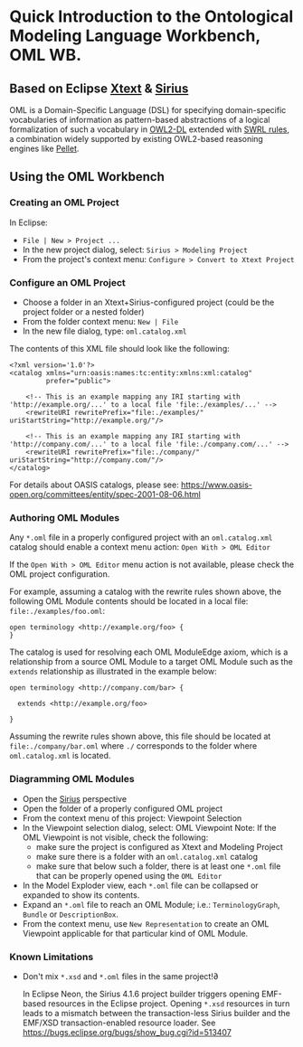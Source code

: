 # Quick Introduction to the Ontological Modeling Language Workbench, OML WB.

## Based on Eclipse [Xtext](https://www.eclipse.org/Xtext/) & [Sirius](https://www.eclipse.org/sirius/)

OML is a Domain-Specific Language (DSL) for specifying domain-specific vocabularies of information as
pattern-based abstractions of a logical formalization of such a vocabulary in [OWL2-DL](https://www.w3.org/TR/owl2-syntax/)
extended with [SWRL rules](https://www.w3.org/Submission/SWRL/), a combination widely supported by existing
OWL2-based reasoning engines like [Pellet](https://github.com/stardog-union/pellet).

## Using the OML Workbench

### Creating an OML Project

In Eclipse:

- `File | New > Project ...`
- In the new project dialog, select: `Sirius > Modeling Project`
- From the project's context menu: `Configure > Convert to Xtext Project`

### Configure an OML Project

- Choose a folder in an Xtext+Sirius-configured project (could be the project folder or a nested folder)
- From the folder context menu: `New | File`
- In the new file dialog, type: `oml.catalog.xml`

The contents of this XML file should look like the following:

```
<?xml version='1.0'?>
<catalog xmlns="urn:oasis:names:tc:entity:xmlns:xml:catalog"
         prefer="public">
 
 	<!-- This is an example mapping any IRI starting with 'http://example.org/...' to a local file 'file:./examples/...' -->
	<rewriteURI rewritePrefix="file:./examples/" uriStartString="http://example.org/"/>
	
 	<!-- This is an example mapping any IRI starting with 'http://company.com/...' to a local file 'file:./company.com/...' -->
	<rewriteURI rewritePrefix="file:./company/" uriStartString="http://company.com/"/>
</catalog>
```

For details about OASIS catalogs, please see: https://www.oasis-open.org/committees/entity/spec-2001-08-06.html


### Authoring OML Modules

Any `*.oml` file in a properly configured project with an `oml.catalog.xml` catalog should enable a context menu action: `Open With > OML Editor`

If the `Open With > OML Editor` menu action is not available, please check the OML project configuration.


For example, assuming a catalog with the rewrite rules shown above, the following OML Module contents should be located in a local file: `file:./examples/foo.oml`:

```
open terminology <http://example.org/foo> {
}
```

The catalog is used for resolving each OML ModuleEdge axiom, which is a relationship from a source OML Module to a target OML Module such as the `extends`
relationship as illustrated in the example below:

```
open terminology <http://company.com/bar> {

  extends <http://example.org/foo>
  
}
```

Assuming the rewrite rules shown above, this file should be located at `file:./company/bar.oml` where `./` corresponds to the folder where `oml.catalog.xml` is located.

### Diagramming OML Modules

- Open the [Sirius](https://www.eclipse.org/sirius/) perspective
- Open the folder of a properly configured OML project
- From the context menu of this project: Viewpoint Selection
- In the Viewpoint selection dialog, select: OML Viewpoint
  Note: If the OML Viewpoint is not visible, check the following:
  - make sure the project is configured as Xtext and Modeling Project
  - make sure there is a folder with an `oml.catalog.xml` catalog 
  - make sure that below such a folder, there is at least one `*.oml` file that can be properly opened using the `OML Editor`
- In the Model Exploder view, each `*.oml` file can be collapsed or expanded to show its contents.
- Expand an `*.oml` file to reach an OML Module; i.e.: `TerminologyGraph`, `Bundle` or `DescriptionBox`.
- From the context menu, use `New Representation` to create an OML Viewpoint applicable for that particular kind of OML Module.

### Known Limitations

- Don't mix `*.xsd` and `*.oml` files in the same project!∂

  In Eclipse Neon, the Sirius 4.1.6 project builder triggers opening EMF-based resources in the Eclipse project.
  Opening `*.xsd` resources in turn leads to a mismatch between the transaction-less Sirius builder and the EMF/XSD transaction-enabled resource loader.
  See https://bugs.eclipse.org/bugs/show_bug.cgi?id=513407
  
